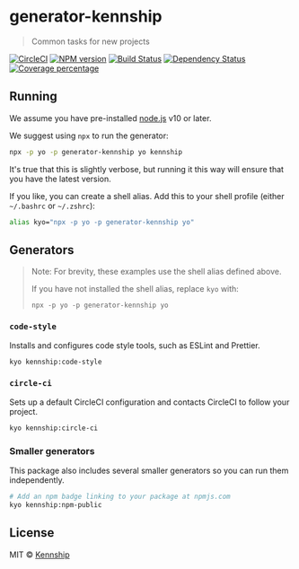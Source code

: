 # generator-kennship

> Common tasks for new projects

[![CircleCI][circleci-image]][circleci-url]
[![NPM version][npm-image]][npm-url]
[![Build Status][travis-image]][travis-url]
[![Dependency Status][daviddm-image]][daviddm-url]
[![Coverage percentage][coveralls-image]][coveralls-url]

## Running

We assume you have pre-installed [node.js](https://nodejs.org/) v10 or later.

We suggest using `npx` to run the generator:

```bash
npx -p yo -p generator-kennship yo kennship
```

It's true that this is slightly verbose, but running it this way will ensure that you have the latest version.

If you like, you can create a shell alias. Add this to your shell profile (either `~/.bashrc` or `~/.zshrc`):

```bash
alias kyo="npx -p yo -p generator-kennship yo"
```

## Generators

> Note: For brevity, these examples use the shell alias defined above.
>
> If you have not installed the shell alias, replace `kyo` with:
>
>     npx -p yo -p generator-kennship yo

### `code-style`

Installs and configures code style tools, such as ESLint and Prettier.

```bash
kyo kennship:code-style
```

### `circle-ci`

Sets up a default CircleCI configuration and contacts CircleCI to follow your project.

```bash
kyo kennship:circle-ci
```

### Smaller generators

This package also includes several smaller generators so you can run them independently.

```bash
# Add an npm badge linking to your package at npmjs.com
kyo kennship:npm-public
```

## License

MIT © [Kennship](https://kennship.com)

[npm-image]: https://badge.fury.io/js/generator-kennship.svg

[npm-url]: https://npmjs.org/package/generator-kennship

[travis-image]: https://travis-ci.org/ryaninvents/generator-kennship.svg?branch=master

[travis-url]: https://travis-ci.org/ryaninvents/generator-kennship

[daviddm-image]: https://david-dm.org/ryaninvents/generator-kennship.svg?theme=shields.io

[daviddm-url]: https://david-dm.org/ryaninvents/generator-kennship

[coveralls-image]: https://coveralls.io/repos/ryaninvents/generator-kennship/badge.svg

[coveralls-url]: https://coveralls.io/r/ryaninvents/generator-kennship

[circleci-image]: https://img.shields.io/circleci/project/github/ryaninvents/generator-kennship/master.svg?logo=circleci

[circleci-url]: https://circleci.com/gh/ryaninvents/generator-kennship
